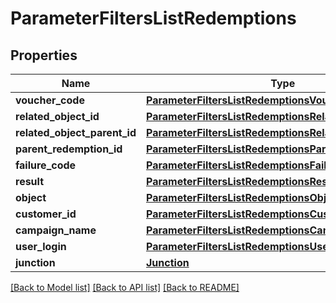 # ParameterFiltersListRedemptions


## Properties

Name | Type | Description | Notes
------------ | ------------- | ------------- | -------------
**voucher_code** | [**ParameterFiltersListRedemptionsVoucherCode**](ParameterFiltersListRedemptionsVoucherCode.md) |  | [optional] 
**related_object_id** | [**ParameterFiltersListRedemptionsRelatedObjectId**](ParameterFiltersListRedemptionsRelatedObjectId.md) |  | [optional] 
**related_object_parent_id** | [**ParameterFiltersListRedemptionsRelatedObjectParentId**](ParameterFiltersListRedemptionsRelatedObjectParentId.md) |  | [optional] 
**parent_redemption_id** | [**ParameterFiltersListRedemptionsParentRedemptionId**](ParameterFiltersListRedemptionsParentRedemptionId.md) |  | [optional] 
**failure_code** | [**ParameterFiltersListRedemptionsFailureCode**](ParameterFiltersListRedemptionsFailureCode.md) |  | [optional] 
**result** | [**ParameterFiltersListRedemptionsResult**](ParameterFiltersListRedemptionsResult.md) |  | [optional] 
**object** | [**ParameterFiltersListRedemptionsObject**](ParameterFiltersListRedemptionsObject.md) |  | [optional] 
**customer_id** | [**ParameterFiltersListRedemptionsCustomerId**](ParameterFiltersListRedemptionsCustomerId.md) |  | [optional] 
**campaign_name** | [**ParameterFiltersListRedemptionsCampaignName**](ParameterFiltersListRedemptionsCampaignName.md) |  | [optional] 
**user_login** | [**ParameterFiltersListRedemptionsUserLogin**](ParameterFiltersListRedemptionsUserLogin.md) |  | [optional] 
**junction** | [**Junction**](Junction.md) |  | [optional] 

[[Back to Model list]](../README.md#documentation-for-models) [[Back to API list]](../README.md#documentation-for-api-endpoints) [[Back to README]](../README.md)


